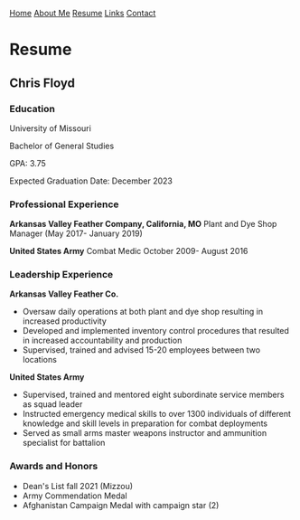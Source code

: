 [Home](README.md) 
[About Me](AboutMe.md) [Resume](Resume.md) [Links](links.md) [Contact](contact.md)
# Resume
## Chris Floyd

 ### Education
 
 University of Missouri 
 
 Bachelor of General Studies
 
 GPA: 3.75
 
 Expected Graduation Date: December 2023
### Professional Experience
**Arkansas Valley Feather Company, California, MO** 
Plant and Dye Shop Manager (May 2017- January 2019)

**United States Army**
Combat Medic October 2009- August 2016

### Leadership Experience
**Arkansas Valley Feather Co.**

 - Oversaw daily operations at both plant and dye shop resulting in increased productivity
 - Developed and implemented inventory control procedures that resulted in increased accountability and production
 - Supervised, trained and advised 15-20 employees between two locations  

**United States Army**

 - Supervised, trained and mentored eight subordinate service members as squad leader
 - Instructed emergency medical skills to over 1300 individuals of different knowledge and skill levels in preparation for combat deployments
 - Served as small arms master weapons instructor and ammunition specialist for battalion
 
 ### Awards and Honors
 
 - Dean's List fall 2021 (Mizzou)
 - Army Commendation Medal
 - Afghanistan Campaign Medal with campaign star (2)

